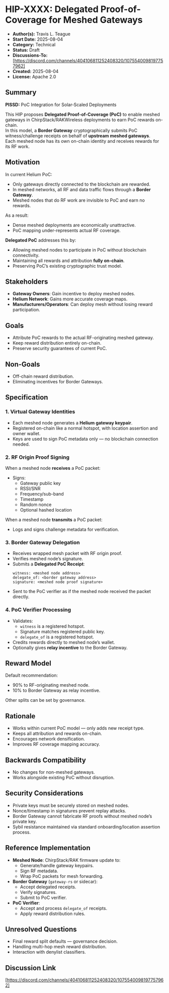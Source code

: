 # HIP-XXXX: Delegated Proof-of-Coverage for Meshed Gateways

- **Author(s):** Travis L. Teague
- **Start Date:** 2025-08-04
- **Category:** Technical
- **Status:** Draft
- **Discussions-To:** [https://discord.com/channels/404106811252408320/1075540098197757962]
- **Created:** 2025-08-04
- **License:** Apache 2.0

## Summary

**PISSD:** PoC Integration for Solar‑Scaled Deployments

This HIP proposes **Delegated Proof-of-Coverage (PoC)** to enable meshed gateways in ChirpStack/RAKWireless deployments to earn PoC rewards on-chain.  
In this model, a **Border Gateway** cryptographically submits PoC witness/challenge receipts on behalf of **upstream meshed gateways**.  
Each meshed node has its own on-chain identity and receives rewards for its RF work.

## Motivation
In current Helium PoC:
- Only gateways directly connected to the blockchain are rewarded.
- In meshed networks, all RF and data traffic flows through a **Border Gateway**.
- Meshed nodes that do RF work are invisible to PoC and earn no rewards.

As a result:
- Dense meshed deployments are economically unattractive.
- PoC mapping under-represents actual RF coverage.

**Delegated PoC** addresses this by:
- Allowing meshed nodes to participate in PoC without blockchain connectivity.
- Maintaining all rewards and attribution **fully on-chain**.
- Preserving PoC’s existing cryptographic trust model.

## Stakeholders
- **Gateway Owners**: Gain incentive to deploy meshed nodes.
- **Helium Network**: Gains more accurate coverage maps.
- **Manufacturers/Operators**: Can deploy mesh without losing reward participation.

## Goals
- Attribute PoC rewards to the actual RF-originating meshed gateway.
- Keep reward distribution entirely on-chain.
- Preserve security guarantees of current PoC.

## Non-Goals
- Off-chain reward distribution.
- Eliminating incentives for Border Gateways.

## Specification

### 1. Virtual Gateway Identities
- Each meshed node generates a **Helium gateway keypair**.
- Registered on-chain like a normal hotspot, with location assertion and owner wallet.
- Keys are used to sign PoC metadata only — no blockchain connection needed.

### 2. RF Origin Proof Signing
When a meshed node **receives** a PoC packet:
- Signs:
  - Gateway public key
  - RSSI/SNR
  - Frequency/sub-band
  - Timestamp
  - Random nonce
  - Optional hashed location

When a meshed node **transmits** a PoC packet:
- Logs and signs challenge metadata for verification.

### 3. Border Gateway Delegation
- Receives wrapped mesh packet with RF origin proof.
- Verifies meshed node’s signature.
- Submits a **Delegated PoC Receipt**:
  ```
  witness: <meshed node address>
  delegate_of: <border gateway address>
  signature: <meshed node proof signature>
  ```
- Sent to the PoC verifier as if the meshed node received the packet directly.

### 4. PoC Verifier Processing
- Validates:
  - `witness` is a registered hotspot.
  - Signature matches registered public key.
  - `delegate_of` is a registered hotspot.
- Credits rewards directly to meshed node’s wallet.
- Optionally gives **relay incentive** to the Border Gateway.

## Reward Model
Default recommendation:
- 90% to RF-originating meshed node.
- 10% to Border Gateway as relay incentive.

Other splits can be set by governance.

## Rationale
- Works within current PoC model — only adds new receipt type.
- Keeps all attribution and rewards on-chain.
- Encourages network densification.
- Improves RF coverage mapping accuracy.

## Backwards Compatibility
- No changes for non-meshed gateways.
- Works alongside existing PoC without disruption.

## Security Considerations
- Private keys must be securely stored on meshed nodes.
- Nonce/timestamp in signatures prevent replay attacks.
- Border Gateway cannot fabricate RF proofs without meshed node’s private key.
- Sybil resistance maintained via standard onboarding/location assertion process.

## Reference Implementation
- **Meshed Node**: ChirpStack/RAK firmware update to:
  - Generate/handle gateway keypairs.
  - Sign RF metadata.
  - Wrap PoC packets for mesh forwarding.
- **Border Gateway** (`gateway-rs` or sidecar):
  - Accept delegated receipts.
  - Verify signatures.
  - Submit to PoC verifier.
- **PoC Verifier**:
  - Accept and process `delegate_of` receipts.
  - Apply reward distribution rules.

## Unresolved Questions
- Final reward split defaults — governance decision.
- Handling multi-hop mesh reward distribution.
- Interaction with denylist classifiers.

## Discussion Link
[https://discord.com/channels/404106811252408320/1075540098197757962]

